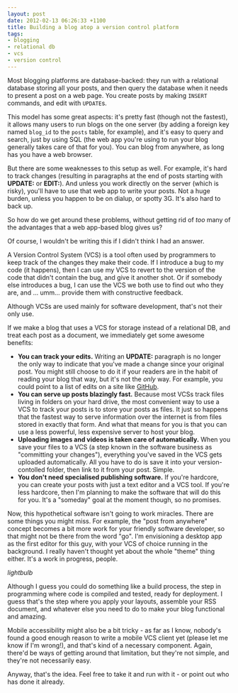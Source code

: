 ```yaml
--- 
layout: post
date: 2012-02-13 06:26:33 +1100
title: Building a blog atop a version control platform
tags: 
- blogging
- relational db
- vcs
- version control
---
```

Most blogging platforms are database-backed: they run with a relational database storing all your posts, and then query the database when it needs to present a post on a web page. You create posts by making `INSERT` commands, and edit with `UPDATE`s.

This model has some great aspects: it's pretty fast (though not the fastest), it allows many users to run blogs on the one server (by adding a foreign key named `blog_id` to the `posts` table, for example), and it's easy to query and search, just by using SQL (the web app you're using to run your blog generally takes care of that for you). You can blog from anywhere, as long has you have a web browser.

But there are some weaknesses to this setup as well. For example, it's hard to track changes (resulting in paragraphs at the end of posts starting with **UPDATE:** or **EDIT:**). And unless you work directly on the server (which is risky), you'll have to use that web app to write your posts. Not a huge burden, unless you happen to be on dialup, or spotty 3G. It's also hard to back up.

So how do we get around these problems, without getting rid of *too* many of the advantages that a web app-based blog gives us?

Of course, I wouldn't be writing this if I didn't think I had an answer.

A Version Control System (VCS) is a tool often used by programmers to keep track of the changes they make their code. If I introduce a bug to my code (it happens), then I can use my VCS to revert to the version of the code that didn't contain the bug, and give it another shot. Or if somebody else introduces a bug, I can use the VCS we both use to find out who they are, and ... umm... provide them with constructive feedback.

Although VCSs are used mainly for software development, that's not their only use.

If we make a blog that uses a VCS for storage instead of a relational DB, and treat each post as a document, we immediately get some awesome benefits:

* **You can track your edits.** Writing an **UPDATE:** paragraph is no longer the only way to indicate that you've made a change since your original post. You might still choose to do it if your readers are in the habit of reading your blog that way, but it's not the *only* way. For example, you could point to a list of edits on a site like [GitHub](https://github.com/).
* **You can serve up posts blazingly fast.** Because most VCSs track files living in folders on your hard drive, the most convenient way to use a VCS to track your posts is to store your posts as files. It just so happens that the fastest way to serve information over the internet is from files stored in exactly that form. And what that means for you is that you can use a less powerful, less expensive server to host your blog.
* **Uploading images and videos is taken care of automatically.** When you save your files to a VCS (a step known in the software business as "committing your changes"), everything you've saved in the VCS gets uploaded automatically. All you have to do is save it into your version-contolled folder, then link to it from your post. Simple.
* **You don't need specialised publishing software.** If you're hardcore, you can create your posts with just a text editor and a VCS tool. If you're less hardcore, then I'm planning to make the software that will do this for you. It's a "someday" goal at the moment though, so no promises.

Now, this hypothetical software isn't going to work miracles. There are some things you might miss. For example, the "post from anywhere" concept becomes a bit more work for your friendly software developer, so that might not be there from the word "go". I'm envisioning a desktop app as the first editor for this guy, with your VCS of choice running in the background. I really haven't thought yet about the whole "theme" thing either. It's a work in progress, people.

*lightbulb*

Although I guess you could do something like a build process, the step in programming where code is compiled and tested, ready for deployment. I guess that's the step where you apply your layouts, assemble your RSS document, and whatever else you need to do to make your blog functional and amazing.

Mobile accessibility might also be a bit tricky - as far as I know, nobody's found a good enough reason to write a mobile VCS client yet (please let me know if I'm wrong!), and that's kind of a necessary component. Again, there'd be ways of getting around that limitation, but they're not simple, and they're not necessarily easy.

Anyway, that's the idea. Feel free to take it and run with it - or point out who has done it already.
